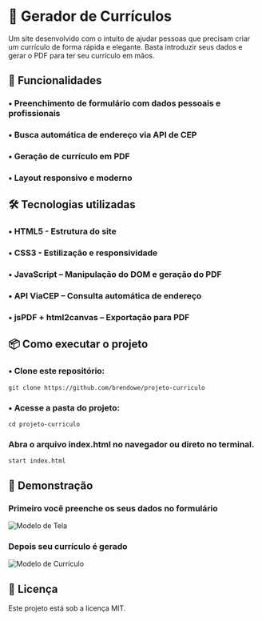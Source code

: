 # 📄 **Gerador de Currículos**

Um site desenvolvido com o intuito de ajudar pessoas que precisam criar um currículo de forma rápida e elegante. Basta introduzir seus dados e gerar o PDF para ter seu currículo em mãos.

## 🚀 **Funcionalidades**

### • Preenchimento de formulário com dados pessoais e profissionais

### • Busca automática de endereço via API de CEP

### • Geração de currículo em PDF

### • Layout responsivo e moderno

## 🛠️ **Tecnologias utilizadas**

### • HTML5 - Estrutura do site

### • CSS3 - Estilização e responsividade

### • JavaScript – Manipulação do DOM e geração do PDF

### • API ViaCEP – Consulta automática de endereço

### • jsPDF + html2canvas – Exportação para PDF

## 📦 **Como executar o projeto**

### • Clone este repositório:

```git clone https://github.com/brendowe/projeto-curriculo``` 

### • Acesse a pasta do projeto:

```cd projeto-curriculo``` 

### Abra o arquivo index.html no navegador ou direto no terminal.

```start index.html``` 

## 📸 Demonstração

### Primeiro você preenche os seus dados no formulário

![Modelo de Tela](imagens/TelaModelo.png) 

### Depois seu currículo é gerado

![Modelo de Currículo](imagens/CurriculoModelo.png)

## 📜 Licença

Este projeto está sob a licença MIT.
